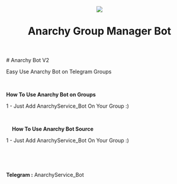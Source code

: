 <h1 align="center">
  <img src="http://s13.picofile.com/file/8403665634/2.jpg">
  <br>
    <br>
   Anarchy Group Manager Bot
  <br>
    <br>
</h1>
# Anarchy Bot V2

Easy Use Anarchy Bot on Telegram Groups
<p>
  &nbsp;

<b>How To Use Anarchy Bot on Groups </b>

1 - Just Add AnarchyService_Bot On Your Group :)
<p>

&nbsp;
  <p>
    <p>
&nbsp;
&nbsp;
      <b>How To Use Anarchy Bot Source </b>

1 - Just Add AnarchyService_Bot On Your Group :)
<p>

&nbsp;
  <p>
    <p>
&nbsp;
&nbsp;
<p>
<b>Telegram :</b> AnarchyService_Bot
<p>
